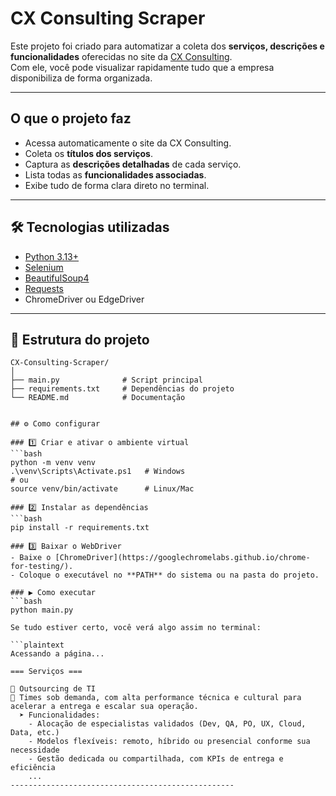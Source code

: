 #  CX Consulting Scraper

Este projeto foi criado para automatizar a coleta dos **serviços, descrições e funcionalidades** oferecidas no site da [CX Consulting](https://www.cxconsulting.com.br/).  
Com ele, você pode visualizar rapidamente tudo que a empresa disponibiliza de forma organizada.

---

##  O que o projeto faz
-  Acessa automaticamente o site da CX Consulting.  
-  Coleta os **títulos dos serviços**.  
-  Captura as **descrições detalhadas** de cada serviço.  
-  Lista todas as **funcionalidades associadas**.  
-  Exibe tudo de forma clara direto no terminal.  

---

## 🛠️ Tecnologias utilizadas
- [Python 3.13+](https://www.python.org/)  
- [Selenium](https://pypi.org/project/selenium/)  
- [BeautifulSoup4](https://pypi.org/project/beautifulsoup4/)  
- [Requests](https://pypi.org/project/requests/)  
- ChromeDriver ou EdgeDriver  

---

## 📂 Estrutura do projeto
```plaintext
CX-Consulting-Scraper/
│
├── main.py              # Script principal
├── requirements.txt     # Dependências do projeto
└── README.md            # Documentação


## ⚙️ Como configurar

### 1️⃣ Criar e ativar o ambiente virtual
```bash
python -m venv venv
.\venv\Scripts\Activate.ps1   # Windows
# ou
source venv/bin/activate      # Linux/Mac

### 2️⃣ Instalar as dependências
```bash
pip install -r requirements.txt

### 3️⃣ Baixar o WebDriver
- Baixe o [ChromeDriver](https://googlechromelabs.github.io/chrome-for-testing/).
- Coloque o executável no **PATH** do sistema ou na pasta do projeto.

### ▶️ Como executar
```bash
python main.py

Se tudo estiver certo, você verá algo assim no terminal:

```plaintext
Acessando a página...

=== Serviços ===

📌 Outsourcing de TI  
📝 Times sob demanda, com alta performance técnica e cultural para acelerar a entrega e escalar sua operação.  
  ➤ Funcionalidades:
    - Alocação de especialistas validados (Dev, QA, PO, UX, Cloud, Data, etc.)
    - Modelos flexíveis: remoto, híbrido ou presencial conforme sua necessidade
    - Gestão dedicada ou compartilhada, com KPIs de entrega e eficiência
    ...
--------------------------------------------------